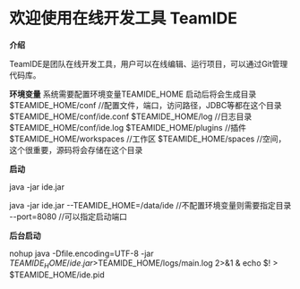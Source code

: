 # 欢迎使用在线开发工具 TeamIDE

**介绍**

TeamIDE是团队在线开发工具，用户可以在线编辑、运行项目，可以通过Git管理代码库。


**环境变量**
系统需要配置环境变量TEAMIDE_HOME
启动后将会生成目录
    $TEAMIDE_HOME/conf          //配置文件，端口，访问路径，JDBC等都在这个目录
        $TEAMIDE_HOME/conf/ide.conf
    $TEAMIDE_HOME/log           //日志目录
        $TEAMIDE_HOME/conf/ide.log
    $TEAMIDE_HOME/plugins       //插件
    $TEAMIDE_HOME/workspaces     //工作区
    $TEAMIDE_HOME/spaces         //空间，这个很重要，源码将会存储在这个目录

**启动**

java -jar ide.jar


java -jar ide.jar 
    --TEAMIDE_HOME=/data/ide      //不配置环境变量则需要指定目录
    --port=8080                   //可以指定启动端口


**后台启动**

nohup java -Dfile.encoding=UTF-8 -jar $TEAMIDE_HOME/ide.jar >$TEAMIDE_HOME/logs/main.log 2>&1 & echo $! > $TEAMIDE_HOME/ide.pid

